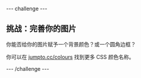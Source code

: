 --- challenge ---
## 挑战：完善你的图片
你能否给你的图片赋予一个背景颜色？或一个圆角边框？

你可以在 <a href="http://jumpto.cc/colours" target="_blank">jumpto.cc/colours</a> 找到更多 CSS 颜色名称。




--- /challenge ---